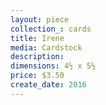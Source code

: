 ```yaml
---
layout: piece
collection_: cards
title: Irene
media: Cardstock
description:
dimensions: 4½ x 5½
price: $3.50
create_date: 2016
---
```

